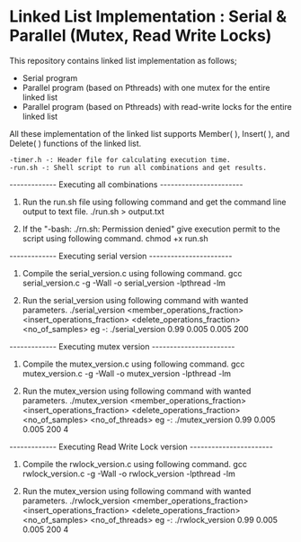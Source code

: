 # Linked List Implementation : Serial & Parallel (Mutex, Read Write Locks)

This repository contains linked list implementation as follows; 
  - Serial program
  - Parallel program (based on Pthreads) with one mutex for the entire linked list
  - Parallel program (based on Pthreads) with read-write locks for the entire linked list
  
All these implementation of the linked list supports Member( ), Insert( ), and Delete( ) functions of the linked list.

	-timer.h -: Header file for calculating execution time.
	-run.sh -: Shell script to run all combinations and get results.

------------- Executing all combinations -----------------------

1. Run the run.sh file using following command and get the command line output to text file.
	./run.sh > output.txt

2. If the "-bash: ./rn.sh: Permission denied" give execution permit to the script using following command.
	chmod +x run.sh

------------- Executing serial version -----------------------

1. Compile the serial_version.c using following command.
	gcc serial_version.c -g -Wall -o serial_version -lpthread -lm

2. Run the serial_version using following command with wanted parameters.
	./serial_version <member_operations_fraction> <insert_operations_fraction> <delete_operations_fraction> <no_of_samples>
	eg -: ./serial_version 0.99 0.005 0.005 200

------------- Executing mutex version -----------------------

1. Compile the mutex_version.c using following command.
	gcc mutex_version.c -g -Wall -o mutex_version -lpthread -lm

2. Run the mutex_version using following command with wanted parameters.
	./mutex_version <member_operations_fraction> <insert_operations_fraction> <delete_operations_fraction> <no_of_samples> <no_of_threads>
	eg -: ./mutex_version 0.99 0.005 0.005 200 4


------------- Executing Read Write Lock version -----------------------

1. Compile the rwlock_version.c using following command.
	gcc rwlock_version.c -g -Wall -o rwlock_version -lpthread -lm

2. Run the mutex_version using following command with wanted parameters.
	./rwlock_version <member_operations_fraction> <insert_operations_fraction> <delete_operations_fraction> <no_of_samples> <no_of_threads>
	eg -: ./rwlock_version 0.99 0.005 0.005 200 4
